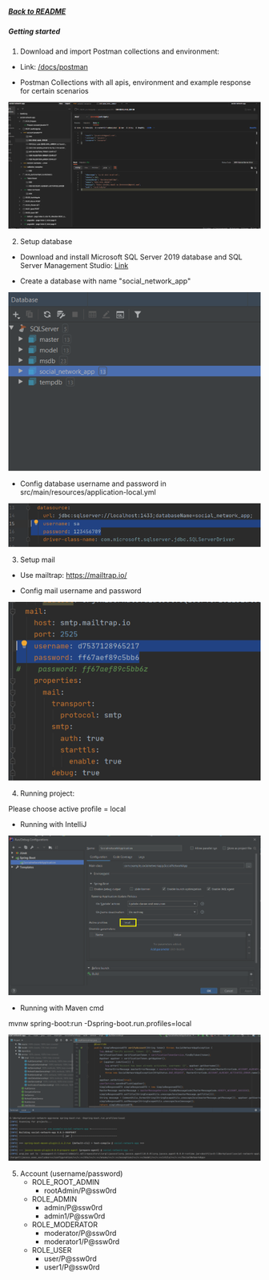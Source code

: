 ##### [Back to README](/README.md)

##### Getting started

1. Download and import Postman collections and environment: 

- Link: [/docs/postman](/docs/postman)

- Postman Collections with all apis, environment and example response for certain scenarios

![Preview Postman_Collections](/docs/images/Preview_Postman_collections.png)

2. Setup database

- Download and install Microsoft SQL Server 2019 database and SQL Server Management Studio: [Link](https://youtu.be/QsXWszvjMBM)

- Create a database with name "social_network_app" 

![Database](/docs/images/database.png)

- Config database username and password in src/main/resources/application-local.yml

![Database_config](/docs/images/database_config.png)

3. Setup mail

- Use mailtrap: https://mailtrap.io/

- Config mail username and password

![Config_mailtrap](/docs/images/config_mailtrap.png)

4. Running project: 

Please choose active profile = local

- Running with IntelliJ

![Run_Intellij](/docs/images/run_intellij.png)

- Running with Maven cmd 

mvnw spring-boot:run -Dspring-boot.run.profiles=local

![Run_Maven_cmd](/docs/images/run_maven_cmd.png)

5. Account (username/password)
    - ROLE_ROOT_ADMIN 
        - rootAdmin/P@ssw0rd
    - ROLE_ADMIN 
        - admin/P@ssw0rd
        - admin1/P@ssw0rd
    - ROLE_MODERATOR
        - moderator/P@ssw0rd
        - moderator1/P@ssw0rd
    - ROLE_USER
        - user/P@ssw0rd
        - user1/P@ssw0rd
    
    
    


